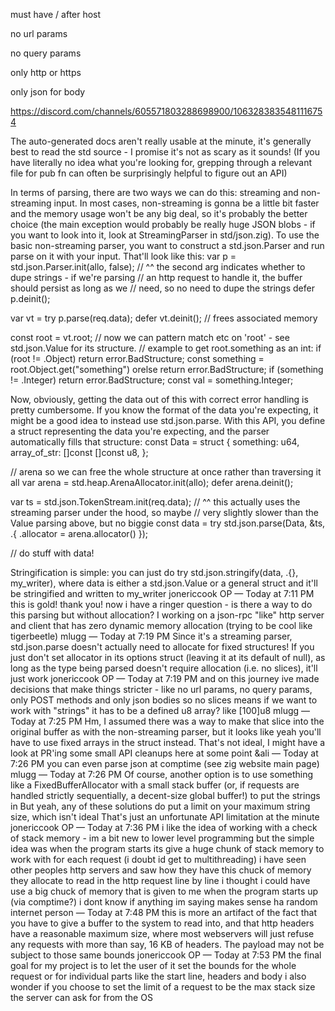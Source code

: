 must have / after host

no url params

no query params

only http or https

only json for body

https://discord.com/channels/605571803288698900/1063283835481116754


The auto-generated docs aren't really usable at the minute, it's generally best to read the std source - I promise it's not as scary as it sounds! (If you have literally no idea what you're looking for, grepping through a relevant file for pub fn can often be surprisingly helpful to figure out an API)

In terms of parsing, there are two ways we can do this: streaming and non-streaming input. In most cases, non-streaming is gonna be a little bit faster and the memory usage won't be any big deal, so it's probably the better choice (the main exception would probably be really huge JSON blobs - if you want to look into it, look at StreamingParser in std/json.zig). To use the basic non-streaming parser, you want to construct a std.json.Parser and run parse on it with your input. That'll look like this:
var p = std.json.Parser.init(allo, false);
// ^^ the second arg indicates whether to dupe strings - if we're parsing
// an http request to handle it, the buffer should persist as long as we
// need, so no need to dupe the strings
defer p.deinit();

var vt = try p.parse(req.data);
defer vt.deinit(); // frees associated memory

const root = vt.root;
// now we can pattern match etc on 'root' - see std.json.Value for its structure.
// example to get root.something as an int:
if (root != .Object) return error.BadStructure;
const something = root.Object.get("something") orelse return error.BadStructure;
if (something != .Integer) return error.BadStructure;
const val = something.Integer;
 
Now, obviously, getting the data out of this with correct error handling is pretty cumbersome. If you know the format of the data you're expecting, it might be a good idea to instead use std.json.parse. With this API, you define a struct representing the data you're expecting, and the parser automatically fills that structure:
const Data = struct {
    something: u64,
    array_of_str: []const []const u8,
};

// arena so we can free the whole structure at once rather than traversing it all
var arena = std.heap.ArenaAllocator.init(allo);
defer arena.deinit();

var ts = std.json.TokenStream.init(req.data);
// ^^ this actually uses the streaming parser under the hood, so maybe
// very slightly slower than the Value parsing above, but no biggie
const data = try std.json.parse(Data, &ts, .{ .allocator = arena.allocator() });

// do stuff with data!
 
Stringification is simple: you can just do try std.json.stringify(data, .{}, my_writer), where data is either a std.json.Value or a general struct and it'll be stringified and written to my_writer
jonericcook
OP
 — Today at 7:11 PM
this is gold! thank you!
now i have a ringer question - is there a way to do this parsing but without allocation? I working on a json-rpc "like" http server and client that has zero dynamic memory allocation (trying to be cool like tigerbeetle)
mlugg — Today at 7:19 PM
Since it's a streaming parser, std.json.parse doesn't actually need to allocate for fixed structures! If you just don't set allocator in its options struct (leaving it at its default of null), as long as the type being parsed doesn't require allocation (i.e. no slices), it'll just work 
jonericcook
OP
 — Today at 7:19 PM
and on this journey ive made decisions that make things stricter - like no url params, no query params, only POST methods and only json bodies
so no slices means if we want to work with "strings" it has to be a defined u8 array? like [100]u8
mlugg — Today at 7:25 PM
Hm, I assumed there was a way to make that slice into the original buffer as with the non-streaming parser, but it looks like yeah you'll have to use fixed arrays in the struct instead. That's not ideal, I might have a look at PR'ing some small API cleanups here at some point
&ali — Today at 7:26 PM
you can even parse json at comptime
(see zig website main page)
mlugg — Today at 7:26 PM
Of course, another option is to use something like a FixedBufferAllocator with a small stack buffer (or, if requests are handled strictly sequentially, a decent-size global buffer!) to put the strings in 
But yeah, any of these solutions do put a limit on your maximum string size, which isn't ideal
That's just an unfortunate API limitation at the minute
jonericcook
OP
 — Today at 7:36 PM
i like the idea of working with a check of stack memory - im a bit new to lower level programming but the simple idea was when the program starts its give a huge chunk of stack memory to work with for each request (i doubt id get to multithreading)
i have seen other peoples http servers and saw how they have this chuck of memory they allocate to read in the http request line by line
i thought i could have use a big chuck of memory that is given to me when the program starts up (via comptime?)
i dont know if anything im saying makes sense ha
random internet person — Today at 7:48 PM
this is more an artifact of the fact that you have to give a buffer to the system to read into, and that http headers have a reasonable maximum size, where most webservers will just refuse any requests with more than say, 16 KB of headers. The payload may not be subject to those same bounds
jonericcook
OP
 — Today at 7:53 PM
the final goal for my project is to let the user of it set the bounds for the whole request or for individual parts like the start line, headers and body
i also wonder if you choose to set the limit of a request to be the max stack size the server can ask for from the OS